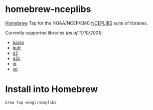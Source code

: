 # homebrew-nceplibs
[Homebrew](https://brew.sh) Tap for the NOAA/NCEP/EMC [NCEPLIBS](https://github.com/NOAA-EMC/NCEPLIBS) suite of libraries.

Currently supported libraries *(as of 11/10/2021)*:
* [bacio](https://github.com/NOAA-EMC/NCEPLIBS-bacio)
* [bufr](https://github.com/NOAA-EMC/NCEPLIBS-bufr)
* [g2](https://github.com/NOAA-EMC/NCEPLIBS-g2)
* [g2c](https://github.com/NOAA-EMC/NCEPLIBS-g2c)
* [ip](https://github.com/NOAA-EMC/NCEPLIBS-ip)
* [sp](https://github.com/NOAA-EMC/NCEPLIBS-sp)

# Install into Homebrew
```
brew tap eengl/nceplibs
```
